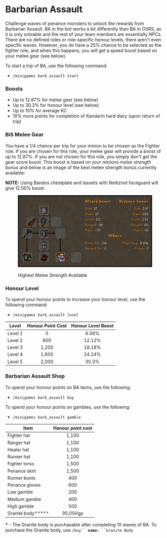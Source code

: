# Barbarian Assault

Challenge waves of penance monsters to unlock the rewards from Barbarian Assault. BA in the bot works a bit differently than BA in OSRS, as it is only soloable and the rest of your team members are essentially NPCs. There are no defined roles or role-specific honour levels, there aren't even specific waves. However, you do have a 25% chance to be selected as the fighter role, and when this happens, you will get a speed boost based on your melee gear (see below).

To start a trip of BA, use the following command:

* &#x20;`/minigames barb_assault start`

### Boosts

* Up to 12.87% for melee gear (see below)
* Up to 30.3% for honour level (see below)
* Up to 10% for average KC
* 10% more points for completion of Kandarin hard diary (upon return of trip)

### BiS Melee Gear

You have a 1/4 chance per trip for your minion to be chosen as the Fighter role. If you are chosen for this role, your melee gear will provide a boost of up to 12.87%. If you are not chosen for this role, you simply don't get the gear score boost. This boost is based on your minions _melee strength bonus_ and below is an image of the best melee strength bonus currently available:

**NOTE:** Using Bandos chestplate and tassets with Neitiznot faceguard will give 12.50% boost.

<figure><img src="../.gitbook/assets/Highest_Melee_Str_Sept2023.png" alt=""><figcaption><p>Highest Melee Strength Available</p></figcaption></figure>

### **Honour Level**

To spend your honour points to increase your honour level, use the following command:

* `/minigames barb_assault level`

| **Level** | **Honour Point Cost** | **Honour Level Boost** |
| --------- | :-------------------: | :--------------------: |
| Level 1   |           0           |          6.06%         |
| Level 2   |          800          |         12.12%         |
| Level 3   |         1,200         |         18.18%         |
| Level 4   |         1,600         |         24.24%         |
| Level 5   |         2,000         |          30.3%         |

### Barbarian Assault Shop

To spend your honour points on BA items, use the following:

* `/minigames barb_assault buy`

To spend your honour points on gambles, use the following:

* `/minigames barb_assault gamble`

| **Item**           | **Honour point cost** |
| ------------------ | :-------------------: |
| Fighter hat        |         1,100         |
| Ranger hat         |         1,100         |
| Healer hat         |         1,100         |
| Runner hat         |         1,100         |
| Fighter torso      |         1,500         |
| Penance skirt      |         1,500         |
| Runner boots       |          400          |
| Penance gloves     |          600          |
| Low gamble         |          200          |
| Medium gamble      |          400          |
| High gamble        |          500          |
| Granite body**\*** |        95,000gp       |

**\*** - The Granite body is purchasable after completing 10 waves of BA. To purchase the Granite body, use  `/buy`` `**`name:`**` ``Granite Body`
